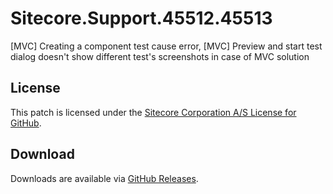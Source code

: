 # Sitecore.Support.45512.45513
[MVC] Creating a component test cause error, [MVC] Preview and start test dialog doesn't show different test's screenshots in case of MVC solution

## License  
This patch is licensed under the [Sitecore Corporation A/S License for GitHub](https://github.com/sitecoresupport/Sitecore.Support.45512.45513/blob/master/LICENSE).  

## Download  
Downloads are available via [GitHub Releases](https://github.com/sitecoresupport/Sitecore.Support.45512.45513/releases).  
